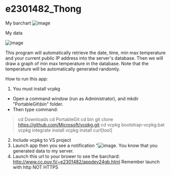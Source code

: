 # e2301482_Thong
My barchart
![image](https://github.com/e2301482/e2301482_Thong/assets/164739243/8020feaa-1ae9-4200-8328-2d1ac3008814)

My data

![image](https://github.com/e2301482/e2301482_Thong/assets/164739243/41f0acde-2800-487c-8cf4-5d400346ec3c)

This program will automatically retrieve the date, time, min max temperature and your current public IP address into the server's database. Then we will draw a graph of min max temperature in the database.
Note that the temperature will be automatically generated randomly.

How to run this app:
1. You must install vcpkg
- Open a command window (run as Administrator), and mkdir "PortableGit\bin" folder.
- Then type command:
>cd Downloads
>cd PortableGit
>cd bin
>git clone https://github.com/Microsoft/vcpkg.git
>cd vcpkg
>bootstrap-vcpkg.bat
>vcpkg integrate install
>vcpkg install curl[tool]
2. Include vcpkg to VS project
3. Launch app then you see a notification "![image](https://github.com/e2301482/e2301482_Thong/assets/164739243/13224d86-a98f-41b2-b38f-35f566564937). You know that you generated data to my server.
4. Launch this url to your brower to see the barchard: http://www.cc.puv.fi/~e2301482/appdev24gb.html
Remember launch with http NOT HTTPS
